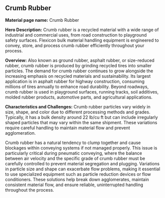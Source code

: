 ## Crumb Rubber

**Material page name:** Crumb Rubber

**Hero Description:** Crumb rubber is a recycled material with a wide range of industrial and commercial uses, from road construction to playground safety surfaces. Flexicon bulk material handling equipment is engineered to convey, store, and process crumb rubber efficiently throughout your process.

**Overview:** Also known as ground rubber, asphalt rubber, or size-reduced rubber, crumb rubber is produced by grinding recycled tires into smaller particles. The demand for crumb rubber continues to grow alongside the increasing emphasis on recycled materials and sustainability. Its largest application is in asphalt rubber for highway construction, consuming millions of tires annually to enhance road durability. Beyond roadways, crumb rubber is used in playground surfaces, running tracks, soil additives, molded rubber products, automotive parts, and agricultural applications.

**Characteristics and Challenges:** Crumb rubber particles vary widely in size, shape, and color due to different processing methods and grades. Typically, it has a bulk density around 22 lb/cu ft but can include irregularly shaped particles that may vary within the same shipment. These variations require careful handling to maintain material flow and prevent agglomeration.

Crumb rubber has a natural tendency to clump together and cause blockages within conveying systems if not managed properly. This issue is particularly critical during pneumatic conveying, where the balance between air velocity and the specific grade of crumb rubber must be carefully controlled to prevent material segregation and plugging. Variations in particle size and shape can exacerbate flow problems, making it essential to use specialized equipment such as particle reduction devices or flow conditioners. These solutions help break down agglomerates, maintain consistent material flow, and ensure reliable, uninterrupted handling throughout the process.
